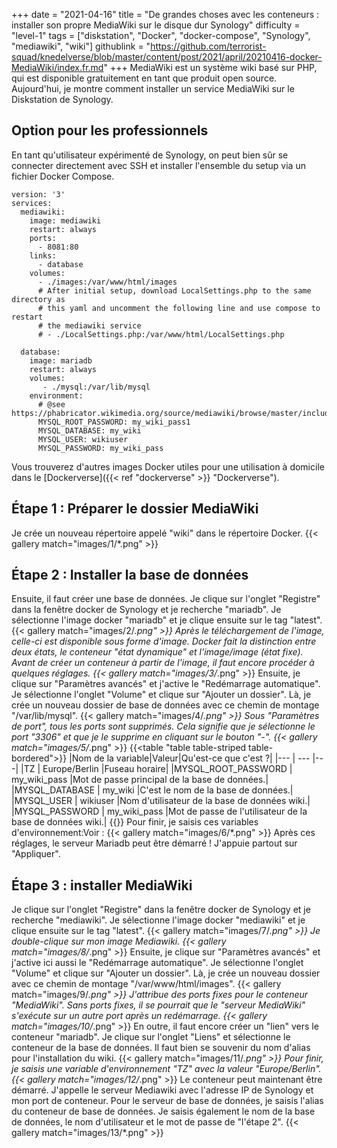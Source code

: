 +++
date = "2021-04-16"
title = "De grandes choses avec les conteneurs : installer son propre MediaWiki sur le disque dur Synology"
difficulty = "level-1"
tags = ["diskstation", "Docker", "docker-compose", "Synology", "mediawiki", "wiki"]
githublink = "https://github.com/terrorist-squad/knedelverse/blob/master/content/post/2021/april/20210416-docker-MediaWiki/index.fr.md"
+++
MediaWiki est un système wiki basé sur PHP, qui est disponible gratuitement en tant que produit open source. Aujourd'hui, je montre comment installer un service MediaWiki sur le Diskstation de Synology.
## Option pour les professionnels
En tant qu'utilisateur expérimenté de Synology, on peut bien sûr se connecter directement avec SSH et installer l'ensemble du setup via un fichier Docker Compose.
```
version: '3'
services:
  mediawiki:
    image: mediawiki
    restart: always
    ports:
      - 8081:80
    links:
      - database
    volumes:
      - ./images:/var/www/html/images
      # After initial setup, download LocalSettings.php to the same directory as
      # this yaml and uncomment the following line and use compose to restart
      # the mediawiki service
      # - ./LocalSettings.php:/var/www/html/LocalSettings.php

  database:
    image: mariadb
    restart: always
    volumes:
       - ./mysql:/var/lib/mysql
    environment:
      # @see https://phabricator.wikimedia.org/source/mediawiki/browse/master/includes/DefaultSettings.php
      MYSQL_ROOT_PASSWORD: my_wiki_pass1
      MYSQL_DATABASE: my_wiki
      MYSQL_USER: wikiuser
      MYSQL_PASSWORD: my_wiki_pass

```
Vous trouverez d'autres images Docker utiles pour une utilisation à domicile dans le [Dockerverse]({{< ref "dockerverse" >}} "Dockerverse").
## Étape 1 : Préparer le dossier MediaWiki
Je crée un nouveau répertoire appelé "wiki" dans le répertoire Docker.
{{< gallery match="images/1/*.png" >}}

## Étape 2 : Installer la base de données
Ensuite, il faut créer une base de données. Je clique sur l'onglet "Registre" dans la fenêtre docker de Synology et je recherche "mariadb". Je sélectionne l'image docker "mariadb" et je clique ensuite sur le tag "latest".
{{< gallery match="images/2/*.png" >}}
Après le téléchargement de l'image, celle-ci est disponible sous forme d'image. Docker fait la distinction entre deux états, le conteneur "état dynamique" et l'image/image (état fixe). Avant de créer un conteneur à partir de l'image, il faut encore procéder à quelques réglages.
{{< gallery match="images/3/*.png" >}}
Ensuite, je clique sur "Paramètres avancés" et j'active le "Redémarrage automatique". Je sélectionne l'onglet "Volume" et clique sur "Ajouter un dossier". Là, je crée un nouveau dossier de base de données avec ce chemin de montage "/var/lib/mysql".
{{< gallery match="images/4/*.png" >}}
Sous "Paramètres de port", tous les ports sont supprimés. Cela signifie que je sélectionne le port "3306" et que je le supprime en cliquant sur le bouton "-".
{{< gallery match="images/5/*.png" >}}
{{<table "table table-striped table-bordered">}}
|Nom de la variable|Valeur|Qu'est-ce que c'est ?|
|--- | --- |---|
|TZ	| Europe/Berlin	|Fuseau horaire|
|MYSQL_ROOT_PASSWORD	| my_wiki_pass	|Mot de passe principal de la base de données.|
|MYSQL_DATABASE |	my_wiki	|C'est le nom de la base de données.|
|MYSQL_USER	| wikiuser |Nom d'utilisateur de la base de données wiki.|
|MYSQL_PASSWORD	| my_wiki_pass |Mot de passe de l'utilisateur de la base de données wiki.|
{{</table>}}
Pour finir, je saisis ces variables d'environnement:Voir :
{{< gallery match="images/6/*.png" >}}
Après ces réglages, le serveur Mariadb peut être démarré ! J'appuie partout sur "Appliquer".
## Étape 3 : installer MediaWiki
Je clique sur l'onglet "Registre" dans la fenêtre docker de Synology et je recherche "mediawiki". Je sélectionne l'image docker "mediawiki" et je clique ensuite sur le tag "latest".
{{< gallery match="images/7/*.png" >}}
Je double-clique sur mon image Mediawiki.
{{< gallery match="images/8/*.png" >}}
Ensuite, je clique sur "Paramètres avancés" et j'active ici aussi le "Redémarrage automatique". Je sélectionne l'onglet "Volume" et clique sur "Ajouter un dossier". Là, je crée un nouveau dossier avec ce chemin de montage "/var/www/html/images".
{{< gallery match="images/9/*.png" >}}
J'attribue des ports fixes pour le conteneur "MediaWiki". Sans ports fixes, il se pourrait que le "serveur MediaWiki" s'exécute sur un autre port après un redémarrage.
{{< gallery match="images/10/*.png" >}}
En outre, il faut encore créer un "lien" vers le conteneur "mariadb". Je clique sur l'onglet "Liens" et sélectionne le conteneur de la base de données. Il faut bien se souvenir du nom d'alias pour l'installation du wiki.
{{< gallery match="images/11/*.png" >}}
Pour finir, je saisis une variable d'environnement "TZ" avec la valeur "Europe/Berlin".
{{< gallery match="images/12/*.png" >}}
Le conteneur peut maintenant être démarré. J'appelle le serveur Mediawiki avec l'adresse IP de Synology et mon port de conteneur. Pour le serveur de base de données, je saisis l'alias du conteneur de base de données. Je saisis également le nom de la base de données, le nom d'utilisateur et le mot de passe de "l'étape 2".
{{< gallery match="images/13/*.png" >}}
